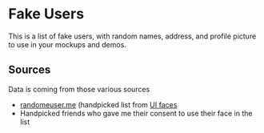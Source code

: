 # Fake Users

This is a list of fake users, with random names, address, and profile
picture to use in your mockups and demos.

## Sources

Data is coming from those various sources

- [randomeuser.me](https://randomuser.me/) (handpicked list from [UI
  faces](http://uifaces.com/)
- Handpicked friends who gave me their consent to use their face in the list

